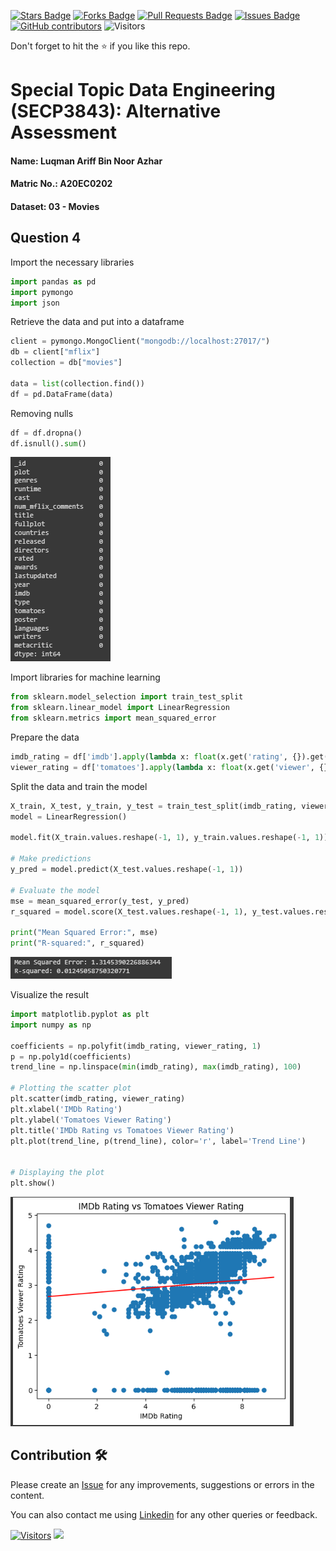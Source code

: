<a href="https://github.com/drshahizan/SECP3843/stargazers"><img src="https://img.shields.io/github/stars/drshahizan/SECP3843" alt="Stars Badge"/></a>
<a href="https://github.com/drshahizan/SECP3843/network/members"><img src="https://img.shields.io/github/forks/drshahizan/SECP3843" alt="Forks Badge"/></a>
<a href="https://github.com/drshahizan/SECP3843/pulls"><img src="https://img.shields.io/github/issues-pr/drshahizan/SECP3843" alt="Pull Requests Badge"/></a>
<a href="https://github.com/drshahizan/SECP3843/issues"><img src="https://img.shields.io/github/issues/drshahizan/SECP3843" alt="Issues Badge"/></a>
<a href="https://github.com/drshahizan/SECP3843/graphs/contributors"><img alt="GitHub contributors" src="https://img.shields.io/github/contributors/drshahizan/SECP3843?color=2b9348"></a>
![Visitors](https://api.visitorbadge.io/api/visitors?path=https%3A%2F%2Fgithub.com%2Fdrshahizan%2FSECP3843&labelColor=%23d9e3f0&countColor=%23697689&style=flat)


Don't forget to hit the :star: if you like this repo.
# Special Topic Data Engineering (SECP3843): Alternative Assessment

#### Name: Luqman Ariff Bin Noor Azhar
#### Matric No.: A20EC0202
#### Dataset: 03 - Movies

## Question 4 
Import the necessary libraries
```python
import pandas as pd
import pymongo
import json
```
Retrieve the data and put into a dataframe
```python
client = pymongo.MongoClient("mongodb://localhost:27017/")
db = client["mflix"]
collection = db["movies"]

data = list(collection.find())
df = pd.DataFrame(data)
```
Removing nulls
```python
df = df.dropna()
df.isnull().sum()
```
![Q3](file/image/q41.png)

Import libraries for machine learning
```python
from sklearn.model_selection import train_test_split
from sklearn.linear_model import LinearRegression
from sklearn.metrics import mean_squared_error
```
Prepare the data 
```python
imdb_rating = df['imdb'].apply(lambda x: float(x.get('rating', {}).get('$numberDouble', 0)))
viewer_rating = df['tomatoes'].apply(lambda x: float(x.get('viewer', {}).get('rating', {}).get('$numberDouble', 0)))
```
Split the data and train the model
```python
X_train, X_test, y_train, y_test = train_test_split(imdb_rating, viewer_rating, test_size=0.2, random_state=42)
model = LinearRegression()

model.fit(X_train.values.reshape(-1, 1), y_train.values.reshape(-1, 1))

# Make predictions
y_pred = model.predict(X_test.values.reshape(-1, 1))

# Evaluate the model
mse = mean_squared_error(y_test, y_pred)
r_squared = model.score(X_test.values.reshape(-1, 1), y_test.values.reshape(-1, 1))

print("Mean Squared Error:", mse)
print("R-squared:", r_squared)
```
![Q3](file/image/q42.png)

Visualize the result
```python
import matplotlib.pyplot as plt
import numpy as np

coefficients = np.polyfit(imdb_rating, viewer_rating, 1)
p = np.poly1d(coefficients)
trend_line = np.linspace(min(imdb_rating), max(imdb_rating), 100)

# Plotting the scatter plot
plt.scatter(imdb_rating, viewer_rating)
plt.xlabel('IMDb Rating')
plt.ylabel('Tomatoes Viewer Rating')
plt.title('IMDb Rating vs Tomatoes Viewer Rating')
plt.plot(trend_line, p(trend_line), color='r', label='Trend Line')


# Displaying the plot
plt.show()
```
![Q3](file/image/q43.png)

## Contribution 🛠️
Please create an [Issue](https://github.com/drshahizan/special-topic-data-engineering/issues) for any improvements, suggestions or errors in the content.

You can also contact me using [Linkedin](https://www.linkedin.com/in/drshahizan/) for any other queries or feedback.

[![Visitors](https://api.visitorbadge.io/api/visitors?path=https%3A%2F%2Fgithub.com%2Fdrshahizan&labelColor=%23697689&countColor=%23555555&style=plastic)](https://visitorbadge.io/status?path=https%3A%2F%2Fgithub.com%2Fdrshahizan)
![](https://hit.yhype.me/github/profile?user_id=81284918)

